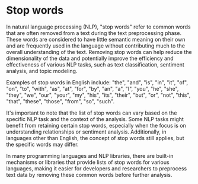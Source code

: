 # Stop words

In natural language processing (NLP), "stop words" refer to common words that are often removed from a text during the text preprocessing phase. These words are considered to have little semantic meaning on their own 
and are frequently used in the language without contributing much to the overall understanding of the text. Removing stop words can help reduce the dimensionality of the data and potentially improve the efficiency and 
effectiveness of various NLP tasks, such as text classification, sentiment analysis, and topic modeling.

Examples of stop words in English include: "the", "and", "is", "in", "it", "of", "on", "to", "with", "as", "at", "for", "by", "an", "a", "I", "you", "he", "she", "they", "we", "our", "your", "my", "his", "its", "their", 
"but", "or", "not", "this", "that", "these", "those", "from", "so", "such".

It's important to note that the list of stop words can vary based on the specific NLP task and the context of the analysis. Some NLP tasks might benefit from retaining certain stop words, especially when the focus is on 
understanding relationships or sentiment analysis. Additionally, in languages other than English, the concept of stop words still applies, but the specific words may differ.

In many programming languages and NLP libraries, there are built-in mechanisms or libraries that provide lists of stop words for various languages, making it easier for developers and researchers to preprocess text data 
by removing these common words before further analysis.
